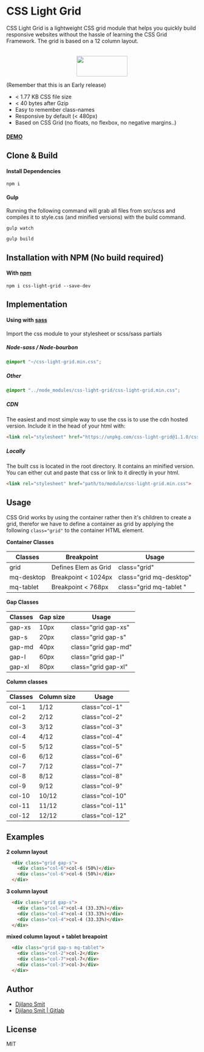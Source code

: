 # CSS Light Grid

CSS Light Grid is a lightweight CSS grid module that helps you quickly build responsive
websites without the hassle of learning the CSS Grid Framework. The grid is based on a
12 column layout.


<p align="center">
  <br />
  <img width="134" height="54" src="https://djilanosmit.nl/sandbox/csslightgrid/assets/csslightgridlogo.png">
  <br />
</p>


(Remember that this is an Early release)

* < 1.77 KB CSS file size
* < 40 bytes after Gzip
* Easy to remember class-names
* Responsive by default (< 480px)
* Based on CSS Grid (no floats, no flexbox, no negative margins..)

#### [DEMO](https://djilanosmit.nl/sandbox/csslightgrid/)

## Clone & Build

#### Install Dependencies

```
npm i
```

#### Gulp
Running the following command will grab all files from src/scss and compiles it to style.css (and minified versions) with the build command.

```
gulp watch
```

```
gulp build
```


## Installation with NPM (No build required)

#### With [npm](https://npmjs.com)

```
npm i css-light-grid --save-dev
```

## Implementation

#### Using with [sass](https://sass-lang.com/documentation)

Import the css module to your stylesheet or scss/sass partials

##### Node-sass / Node-bourbon

```css
@import "~/css-light-grid.min.css";
```

##### Other

```css
@import "../node_modules/css-light-grid/css-light-grid.min.css";
```

##### CDN
The easiest and most simple way to use the css is to use the cdn hosted version. 
Include it in the head of your html with:

```html
<link rel="stylesheet" href="https://unpkg.com/css-light-grid@1.1.0/css-light-grid.min.css" />
```

##### Locally
The built css is located in the root directory. It contains an minified version.
You can either cut and paste that css or link to it directly in your html.

```html
<link rel="stylesheet" href="path/to/module/css-light-grid.min.css">
```

## Usage

CSS Grid works by using the container rather then it's children to create a grid, therefor we have to
define a container as grid by applying the following `class="grid"` to the container HTML element.


**Container Classes**

| Classes       | Breakpoint    | Usage |
| ------------- |-------------| -----|
| grid          | Defines Elem as Grid     | class="grid" |
| mq-desktop    | Breakpoint < 1024px      | class="grid mq-desktop" |
| mq-tablet     | Breakpoint < 768px       | class="grid mq-tablet " |


**Gap Classes**

| Classes       | Gap size      | Usage |
| ------------- |-------------| -----|
| gap-xs        | 10px          | class="grid gap-xs" |
| gap-s         | 20px          | class="grid gap-s"  |
| gap-md        | 40px          | class="grid gap-md" |
| gap-l         | 60px          | class="grid gap-l"  |
| gap-xl        | 80px          | class="grid gap-xl" |


**Column classes**

| Classes       | Column size   | Usage |
| ------------- |-------------| -----|
| col-1         | 1/12           | class="col-1"  |
| col-2         | 2/12           | class="col-2"  |
| col-3         | 3/12           | class="col-3"  |
| col-4         | 4/12           | class="col-4"  |
| col-5         | 5/12           | class="col-5"  |
| col-6         | 6/12           | class="col-6"  |
| col-7         | 7/12           | class="col-7"  |
| col-8         | 8/12           | class="col-8"  |
| col-9         | 9/12           | class="col-9"  |
| col-10        | 10/12          | class="col-10" |
| col-11        | 11/12          | class="col-11" |
| col-12        | 12/12          | class="col-12" |

## Examples

**2 column layout**
```html
  <div class="grid gap-s">
    <div class="col-6">col-6 (50%)</div>
    <div class="col-6">col-6 (50%)</div>
  </div>
``` 

**3 column layout**
```html
  <div class="grid gap-s">
    <div class="col-4">col-4 (33.33%)</div>
    <div class="col-4">col-4 (33.33%)</div>
    <div class="col-4">col-4 (33.33%)</div>
  </div>
``` 

**mixed column layout + tablet breapoint**
```html
  <div class="grid gap-s mq-tablet">
    <div class="col-2">col-2</div>
    <div class="col-7">col-7</div>
    <div class="col-3">col-3</div>
  </div>
``` 


## Author

* [Djilano Smit](https://djilanosmit.nl)
* [Djilano Smit | Gitlab](https://gitlab.com/Geneiryodan)

## License

MIT
